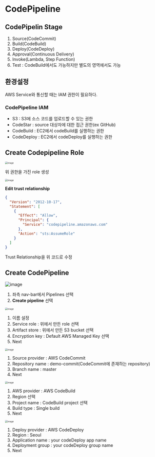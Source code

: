 # CodePipeline

## CodePipelin Stage

1. Source(CodeCommit)
2. Build(CodeBuild)
3. Deploy(CodeDeploy)
4. Approval(Continuous Delivery)
5. Invoke(Lambda, Step Function)
6. Test : CodeBuild에서도 가능하지만 별도의 영역에서도 가능

## 환경설정

AWS Service와 통신할 때는 IAM 권한이 필요하다.

### CodePipeline IAM

- S3 : S3에 소스 코드를 업로드할 수 있는 권한
- CodeStar : source 대상자에 대한 접근 권한(ex GitHub)
- CodeBuild : EC2에서 codeBuild를 실행하는 권한
- CodeDeploy : EC2에서 codeDeploy를 실행하는 권한

## Create Codepipeline Role

<img src="https://user-images.githubusercontent.com/33750210/145545861-2469e55b-15f9-4af6-9f96-e384a73dc806.png" alt="image" style="zoom:50%;" />

위 권한을 가진 role 생성

<img src="https://user-images.githubusercontent.com/33750210/145544356-eb45ca69-be92-44c7-aa28-266c8b47d344.png" alt="image" style="zoom:50%;" />

**Edit trust relationship**

```json
{
  "Version": "2012-10-17",
  "Statement": [
    {
      "Effect": "Allow",
      "Principal": {
        "Service": "codepipeline.amazonaws.com"
      },
      "Action": "sts:AssumeRole"
    }
  ]
}
```

Trust Relationship을 위 코드로 수정

## Create CodePipeline

![image](https://user-images.githubusercontent.com/33750210/145541926-59794365-352c-4a5c-8828-80f61b34138d.png)

1. 좌측 nav-bar에서 Pipelines 선택
2. **Create pipeline** 선택

<img src="https://user-images.githubusercontent.com/33750210/145544822-097b3056-0a8c-4c5f-bc3a-12eb674c5afa.png" alt="image" style="zoom:50%;" />

1. 이름 설정
2. Service role : 위에서 만든 role 선택
3. Artifact store : 위에서 만든 S3 bucket 선택
4. Encryption key : Default AWS Managed Key 선택
5. Next

<img src="https://user-images.githubusercontent.com/33750210/145545114-73b9bfc5-a0af-4f9d-ba0b-1d3ddd9926fa.png" alt="image" style="zoom:50%;" />

1. Source provider : AWS CodeCommit
2. Repository name : demo-commit(CodeCommit에 존재하는 repository)
3. Branch name : master
4. Next

<img src="https://user-images.githubusercontent.com/33750210/145545346-8ec6d24a-8d80-408d-a646-d2e011b12fba.png" alt="image" style="zoom:50%;" />

1. AWS provider : AWS CodeBuild
2. Region 선택
3. Project name : CodeBuild project 선택
4. Build type : Single build
5. Next

<img src="https://user-images.githubusercontent.com/33750210/145545509-6759eb45-bde6-41b0-814e-7e510ef5bf35.png" alt="image" style="zoom:50%;" />

1. Deploy provider : AWS CodeDeploy
2. Region : Seoul
3. Application name : your codeDeploy app name
4. Deployment group : your codeDeploy group name
5. Next
